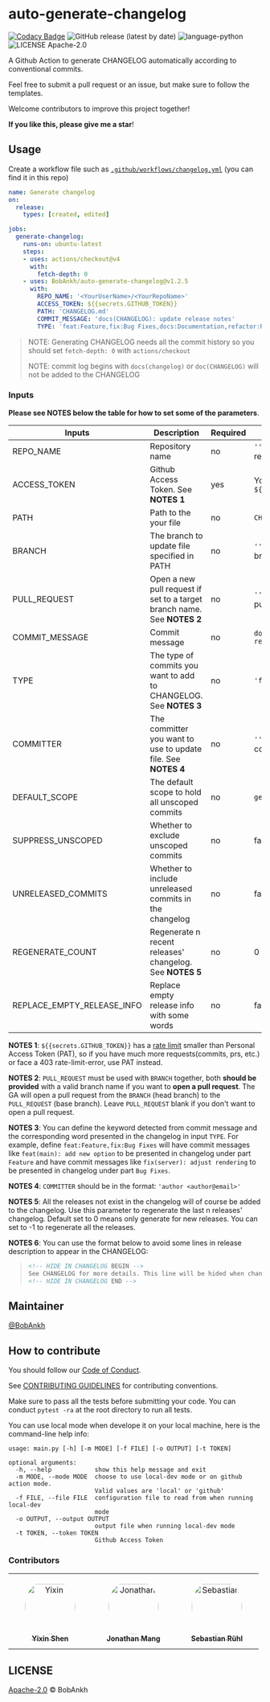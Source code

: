 # auto-generate-changelog

[![Codacy Badge](https://app.codacy.com/project/badge/Grade/47a06388ecd34ff5a1d623827d9bb659)](https://www.codacy.com/manual/bobankhshen/auto-generate-changelog/dashboard?utm_source=github.com&amp;utm_medium=referral&amp;utm_content=BobAnkh/auto-generate-changelog&amp;utm_campaign=Badge_Grade)
![GitHub release (latest by date)](https://img.shields.io/github/v/release/BobAnkh/auto-generate-changelog?color=orange&logo=github-actions)
![language-python](https://img.shields.io/github/languages/top/BobAnkh/auto-generate-changelog?logo=python&logoColor=yellow)
![LICENSE Apache-2.0](https://img.shields.io/github/license/BobAnkh/auto-generate-changelog?logo=apache)

A Github Action to generate CHANGELOG automatically according to conventional commits.

Feel free to submit a pull request or an issue, but make sure to follow the templates.

Welcome contributors to improve this project together!

**If you like this, please give me a star**!

## Usage

Create a workflow file such as [`.github/workflows/changelog.yml`](./.github/workflows/changelog.yml) (you can find it in this repo)

```yaml
name: Generate changelog
on:
  release:
    types: [created, edited]

jobs:
  generate-changelog:
    runs-on: ubuntu-latest
    steps:
    - uses: actions/checkout@v4
      with:
        fetch-depth: 0
    - uses: BobAnkh/auto-generate-changelog@v1.2.5
      with:
        REPO_NAME: '<YourUserName>/<YourRepoName>'
        ACCESS_TOKEN: ${{secrets.GITHUB_TOKEN}}
        PATH: 'CHANGELOG.md'
        COMMIT_MESSAGE: 'docs(CHANGELOG): update release notes'
        TYPE: 'feat:Feature,fix:Bug Fixes,docs:Documentation,refactor:Refactor,perf:Performance Improvements'
```

> NOTE: Generating CHANGELOG needs all the commit history so you should set `fetch-depth: 0` with `actions/checkout`
>
> NOTE: commit log begins with `docs(changelog)` or `doc(CHANGELOG)` will not be added to the CHANGELOG

### Inputs

**Please see NOTES below the table for how to set some of the parameters**.

| Inputs                      | Description                                                             | Required | Default                                             |
| --------------------------- | ----------------------------------------------------------------------- | -------- | --------------------------------------------------- |
| REPO_NAME                   | Repository name                                                         | no       | `''` which means current repository                 |
| ACCESS_TOKEN                | Github Access Token. See **NOTES 1**                                    | yes      | You can just pass `${{secrets.GITHUB_TOKEN}}`       |
| PATH                        | Path to the your file                                                   | no       | `CHANGELOG.md`                                      |
| BRANCH                      | The branch to update file specified in PATH                             | no       | `''` which means default branch                     |
| PULL_REQUEST                | Open a new pull request if set to a target branch name. See **NOTES 2** | no       | `''` which means not open pull request by default   |
| COMMIT_MESSAGE              | Commit message                                                          | no       | `docs(CHANGELOG): update release notes`             |
| TYPE                        | The type of commits you want to add to CHANGELOG. See **NOTES 3**       | no       | `'feat:Feature,fix:Fix'`                            |
| COMMITTER                   | The committer you want to use to update file. See **NOTES 4**           | no       | `''` which means default committer                  |
| DEFAULT_SCOPE               | The default scope to hold all unscoped commits                          | no       | `general`                                           |
| SUPPRESS_UNSCOPED           | Whether to exclude unscoped commits                                     | no       | false                                               |
| UNRELEASED_COMMITS          | Whether to include unreleased commits in the changelog                  | no       | false                                               |
| REGENERATE_COUNT            | Regenerate n recent releases' changelog. See **NOTES 5**                | no       | 0                                                   |
| REPLACE_EMPTY_RELEASE_INFO  | Replace empty release info with some words                              | no       | false                                               |

**NOTES 1**: `${{secrets.GITHUB_TOKEN}}` has a [rate limit](https://docs.github.com/en/rest/overview/resources-in-the-rest-api#rate-limiting) smaller than Personal Access Token (PAT), so if you have much more requests(commits, prs, etc.) or face a 403 rate-limit-error, use PAT instead.

**NOTES 2**: `PULL_REQUEST` must be used with `BRANCH` together, both **should be provided** with a valid branch name if you want to **open a pull request**. The GA will open a pull request from the `BRANCH` (head branch) to the `PULL_REQUEST` (base branch). Leave `PULL_REQUEST` blank if you don't want to open a pull request.

**NOTES 3**: You can define the keyword detected from commit message and the corresponding word presented in the changelog in input `TYPE`. For example, define `feat:Feature,fix:Bug Fixes` will have commit messages like `feat(main): add new option` to be presented in changelog under part `Feature` and have commit messages like `fix(server): adjust rendering` to be presented in changelog under part `Bug Fixes`.

**NOTES 4**: `COMMITTER` should be in the format: `'author <author@email>'`

**NOTES 5**: All the releases not exist in the changelog will of course be added to the changelog. Use this parameter to regenerate the last n releases' changelog. Default set to 0 means only generate for new releases. You can set to -1 to regenerate all the releases.

**NOTES 6**: You can use the format below to avoid some lines in release description to appear in the CHANGELOG:

> ```markdown
> <!-- HIDE IN CHANGELOG BEGIN -->
> See CHANGELOG for more details. This line will be hided when changelog is generated.
> <!-- HIDE IN CHANGELOG END -->
> ```

## Maintainer

[@BobAnkh](https://github.com/BobAnkh)

## How to contribute

You should follow our [Code of Conduct](/CODE_OF_CONDUCT.md).

See [CONTRIBUTING GUIDELINES](/CONTRIBUTING.md) for contributing conventions.

Make sure to pass all the tests before submitting your code. You can conduct `pytest -ra` at the root directory to run all tests.

You can use local mode when develope it on your local machine, here is the command-line help info:

```console
usage: main.py [-h] [-m MODE] [-f FILE] [-o OUTPUT] [-t TOKEN]

optional arguments:
  -h, --help            show this help message and exit
  -m MODE, --mode MODE  choose to use local-dev mode or on github action mode.
                        Valid values are 'local' or 'github'
  -f FILE, --file FILE  configuration file to read from when running local-dev
                        mode
  -o OUTPUT, --output OUTPUT
                        output file when running local-dev mode
  -t TOKEN, --token TOKEN
                        Github Access Token
```

### Contributors

<table>
<tr>
    <td align="center" style="word-wrap: break-word; width: 150.0; height: 150.0">
        <a href=https://github.com/BobAnkh>
            <img src=https://avatars.githubusercontent.com/u/44333669?v=4 width="100;"  style="border-radius:50%;align-items:center;justify-content:center;overflow:hidden;padding-top:10px" alt=Yixin Shen/>
            <br />
            <sub style="font-size:14px"><b>Yixin Shen</b></sub>
        </a>
    </td>
    <td align="center" style="word-wrap: break-word; width: 150.0; height: 150.0">
        <a href=https://github.com/joundso>
            <img src=https://avatars.githubusercontent.com/u/56686638?v=4 width="100;"  style="border-radius:50%;align-items:center;justify-content:center;overflow:hidden;padding-top:10px" alt=Jonathan Mang/>
            <br />
            <sub style="font-size:14px"><b>Jonathan Mang</b></sub>
        </a>
    </td>
    <td align="center" style="word-wrap: break-word; width: 150.0; height: 150.0">
        <a href=https://github.com/sruehl>
            <img src=https://avatars.githubusercontent.com/u/1769155?v=4 width="100;"  style="border-radius:50%;align-items:center;justify-content:center;overflow:hidden;padding-top:10px" alt=Sebastian Rühl/>
            <br />
            <sub style="font-size:14px"><b>Sebastian Rühl</b></sub>
        </a>
    </td>
</tr>
</table>

## LICENSE

[Apache-2.0](/LICENSE) © BobAnkh
